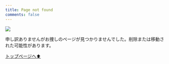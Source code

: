 ```yaml
---
title: Page not found
comments: false
---
```


<img src="/new-technology/images/404.png">

申し訳ありませんがお捜しのページが見つかりませんでした。削除または移動された可能性があります。

<a href= "/new-technology/">トップページへ:arrow_up:</a></div>
